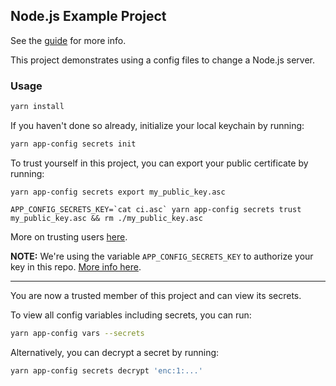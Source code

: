 ## Node.js Example Project

See the [guide](https://app-config.dev/guide/node/) for more info.

This project demonstrates using a config files to change a Node.js server.

### Usage

```sh
yarn install
```

If you haven't done so already, initialize your local keychain by running:

```sh
yarn app-config secrets init
```

To trust yourself in this project, you can export your public certificate by running:

```
yarn app-config secrets export my_public_key.asc

APP_CONFIG_SECRETS_KEY=`cat ci.asc` yarn app-config secrets trust my_public_key.asc && rm ./my_public_key.asc
```

More on trusting users [here](https://app-config.dev/guide/intro/encryption.html#trusting-users).

**NOTE:**
We're using the variable `APP_CONFIG_SECRETS_KEY` to authorize your key in this repo.
[More info here](https://app-config.dev/guide/intro/encryption.html#ci-automation).

---

You are now a trusted member of this project and can view its secrets.

To view all config variables including secrets, you can run:

```sh
yarn app-config vars --secrets
```

Alternatively, you can decrypt a secret by running:

```sh
yarn app-config secrets decrypt 'enc:1:...'
```
